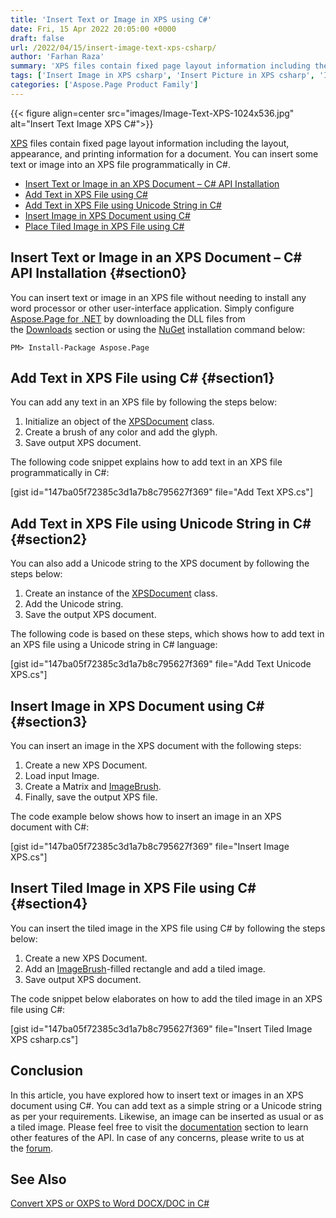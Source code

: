 ```yaml
---
title: 'Insert Text or Image in XPS using C#'
date: Fri, 15 Apr 2022 20:05:00 +0000
draft: false
url: /2022/04/15/insert-image-text-xps-csharp/
author: 'Farhan Raza'
summary: 'XPS files contain fixed page layout information including the layout, appearance, and printing information for a document. You can **insert some text or image into an XPS file programmatically in C#**.'
tags: ['Insert Image in XPS csharp', 'Insert Picture in XPS csharp', 'Insert Text in XPS csharp']
categories: ['Aspose.Page Product Family']
---
```




{{< figure align=center src="images/Image-Text-XPS-1024x536.jpg" alt="Insert Text Image XPS C#">}}


[XPS](https://docs.fileformat.com/page-description-language/xps/) files contain fixed page layout information including the layout, appearance, and printing information for a document. You can insert some text or image into an XPS file programmatically in C#.

*   [Insert Text or Image in an XPS Document – C# API Installation](#section0)
*   [Add Text in XPS File using C#](#section1)
*   [Add Text in XPS File using Unicode String in C#](#section2)
*   [Insert Image in XPS Document using C#](#section3)
*   [Place Tiled Image in XPS File using C#](#section4)

## Insert Text or Image in an XPS Document – C# API Installation {#section0}

You can insert text or image in an XPS file without needing to install any word processor or other user-interface application. Simply configure [Aspose.Page for .NET](https://products.aspose.com/page/net) by downloading the DLL files from the [Downloads](https://downloads.aspose.com/page/net) section or using the [NuGet](https://www.nuget.org/packages/Aspose.Page/) installation command below:

```
PM> Install-Package Aspose.Page
```

## Add Text in XPS File using C# {#section1}

You can add any text in an XPS file by following the steps below:

1.  Initialize an object of the [XPSDocument](https://apireference.aspose.com/page/net/aspose.page.xps/xpsdocument) class.
2.  Create a brush of any color and add the glyph.
3.  Save output XPS document.

The following code snippet explains how to add text in an XPS file programmatically in C#:

\[gist id="147ba05f72385c3d1a7b8c795627f369" file="Add Text XPS.cs"\]

## Add Text in XPS File using Unicode String in C# {#section2}

You can also add a Unicode string to the XPS document by following the steps below:

1.  Create an instance of the [XPSDocument](https://apireference.aspose.com/page/net/aspose.page.xps/xpsdocument) class.
2.  Add the Unicode string.
3.  Save the output XPS document.

The following code is based on these steps, which shows how to add text in an XPS file using a Unicode string in C# language:

\[gist id="147ba05f72385c3d1a7b8c795627f369" file="Add Text Unicode XPS.cs"\]

## Insert Image in XPS Document using C# {#section3}

You can insert an image in the XPS document with the following steps:

1.  Create a new XPS Document.
2.  Load input Image.
3.  Create a Matrix and [ImageBrush](https://apireference.aspose.com/page/net/aspose.page.xps/xpsdocument/methods/createimagebrush/index).
4.  Finally, save the output XPS file.

The code example below shows how to insert an image in an XPS document with C#:

\[gist id="147ba05f72385c3d1a7b8c795627f369" file="Insert Image XPS.cs"\]

## Insert Tiled Image in XPS File using C# {#section4}

You can insert the tiled image in the XPS file using C# by following the steps below:

1.  Create a new XPS Document.
2.  Add an [ImageBrush](https://apireference.aspose.com/page/net/aspose.page.xps/xpsdocument/methods/createimagebrush/index)\-filled rectangle and add a tiled image.
3.  Save output XPS document.

The code snippet below elaborates on how to add the tiled image in an XPS file using C#:

\[gist id="147ba05f72385c3d1a7b8c795627f369" file="Insert Tiled Image XPS csharp.cs"\]

## Conclusion

In this article, you have explored how to insert text or images in an XPS document using C#. You can add text as a simple string or a Unicode string as per your requirements. Likewise, an image can be inserted as usual or as a tiled image. Please feel free to visit the [documentation](https://docs.aspose.com/page/net/) section to learn other features of the API. In case of any concerns, please write to us at the [forum](https://forum.aspose.com/c/page).

## See Also

[Convert XPS or OXPS to Word DOCX/DOC in C#](https://blog.aspose.com/2022/02/07/convert-xps-oxps-word-csharp/)



